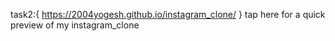 task2:{ https://2004yogesh.github.io/instagram_clone/  } tap here for a quick preview of my instagram_clone
